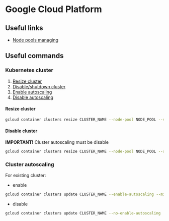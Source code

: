 # Google Cloud Platform

## Useful links

- [Node pools managing](https://cloud.google.com/kubernetes-engine/docs/how-to/node-pools)

## Useful commands

### Kubernetes cluster

1. [Resize cluster](#resize-cluster)
2. [Disable/shutdown cluster](#disable-cluster)
3. [Enable autoscaling](#cluster-autoscaling)
4. [Disable autoscaling](#cluster-autoscaling)

#### Resize cluster

```bash
gcloud container clusters resize CLUSTER_NAME --node-pool NODE_POOL --size NODES_NUMBER
```

#### Disable cluster

**IMPORTANT!** Cluster autoscaling must be disable

```bash
gcloud container clusters resize CLUSTER_NAME --node-pool NODE_POOL --size 0
```

### Cluster autoscaling

For existing cluster:

- enable

```bash
gcloud container clusters update CLUSTER_NAME --enable-autoscaling --min-nodes=1 --max-nodes=16
```

- disable

```bash
gcloud container clusters update CLUSTER_NAME --no-enable-autoscaling
```